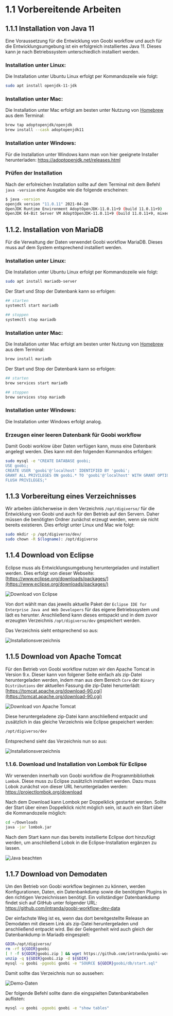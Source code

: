 # 1.1 Vorbereitende Arbeiten

## 1.1.1 Installation von Java 11
Eine Voraussetzung für die Entwicklung von Goobi workflow und auch für die Entwicklungsumgebung ist ein erfolgreich installiertes Java 11. Dieses kann je nach Betriebssystem unterschiedlich installiert werden.

### Installation unter Linux:
Die Installation unter Ubuntu Linux erfolgt per Kommandozeile wie folgt:

```bash
sudo apt install openjdk-11-jdk
```

### Installation unter Mac:
Die Installation unter Mac erfolgt am besten unter Nutzung von [Homebrew](https://brew.sh/index_de) aus dem Terminal:

```bash
brew tap adoptopenjdk/openjdk
brew install --cask adoptopenjdk11
```

### Installation unter Windows:
Für die Installation unter Windows kann man von hier geeignete Installer herunterladen: https://adoptopenjdk.net/releases.html 


### Prüfen der Installation
Nach der erfolreichen Installation sollte auf dem Terminal mit dem Befehl `java -version` eine Ausgabe wie die folgende erscheinen:

```bash
$ java -version
openjdk version "11.0.11" 2021-04-20
OpenJDK Runtime Environment AdoptOpenJDK-11.0.11+9 (build 11.0.11+9)
OpenJDK 64-Bit Server VM AdoptOpenJDK-11.0.11+9 (build 11.0.11+9, mixed mode)
```

## 1.1.2. Installation von MariaDB
Für die Verwaltung der Daten verwendet Goobi workflow MariaDB. Dieses muss auf dem System entsprechend installiert werden.


### Installation unter Linux:
Die Installation unter Ubuntu Linux erfolgt per Kommandozeile wie folgt:

```bash
sudo apt install mariadb-server
```

Der Start und Stop der Datenbank kann so erfolgen:

```bash
## starten
systemctl start mariadb

## stoppen
systemctl stop mariadb
```


### Installation unter Mac:
Die Installation unter Mac erfolgt am besten unter Nutzung von [Homebrew](https://brew.sh/index_de) aus dem Terminal:

```bash
brew install mariadb
```

Der Start und Stop der Datenbank kann so erfolgen:

```bash
## starten
brew services start mariadb

## stoppen
brew services stop mariadb
```

### Installation unter Windows:
Die Installation unter Windows erfolgt analog. 


### Erzeugen einer leeren Datenbank für Goobi workflow
Damit Goobi worklow über Daten verfügen kann, muss eine Datenbank angelegt werden. Dies kann mit den folgenden Kommandos erfolgen:

```bash
sudo mysql -e "CREATE DATABASE goobi;
USE goobi;
CREATE USER 'goobi'@'localhost' IDENTIFIED BY 'goobi';
GRANT ALL PRIVILEGES ON goobi.* TO 'goobi'@'localhost' WITH GRANT OPTION;
FLUSH PRIVILEGES;"
```

## 1.1.3 Vorbereitung eines Verzeichnisses
Wir arbeiten üblicherweise in dem Verzeichnis `/opt/digiverso/` für die Entwicklung von Goobi und auch für den Betrieb auf den Servern. Daher müssen die benötigten Ordner zunächst erzeugt werden, wenn sie nicht bereits existieren. Dies erfolgt unter Linux und Mac wie folgt:

```bash
sudo mkdir -p /opt/digiverso/dev/
sudo chown -R $(logname): /opt/digiverso
```


## 1.1.4 Download von Eclipse
Eclipse muss als Entwicklungsumgebung heruntergeladen und installiert werden. Dies erfolgt von dieser Webseite: [https://www.eclipse.org/downloads/packages/](https://www.eclipse.org/downloads/packages/) 

![Download von Eclipse](../../.gitbook/assets/dev_install_01.png)

Von dort wählt man das jeweils aktuelle Paket der `Eclipse IDE for Enterprise Java and Web Developers` für das eigene Betriebssystem und lädt es herunter. Anschließend kann dieses entspackt und in dem zuvor erzeugten Verzeichnis `/opt/digiverso/dev` gespeichert werden.

Das Verzeichnis sieht entsprechend so aus:

![Installationsverzeichnis](../../.gitbook/assets/dev_install_02.png)


## 1.1.5 Download von Apache Tomcat
Für den Betrieb von Goobi workflow nutzen wir den Apache Tomcat in Version 9.x. Dieser kann von folgener Seite einfach als zip-Datei heruntergeladen werden, indem man aus dem Bereich `Core` der `Binary Distributions` der aktuellen Fassung die zip-Datei herunterlädt: [https://tomcat.apache.org/download-90.cgi](https://tomcat.apache.org/download-90.cgi)

![Download von Apache Tomcat](../../.gitbook/assets/dev_install_03.png)

Diese heruntergeladene zip-Datei kann anschließend entpackt und zusätzlich in das gleiche Verzeichnis wie Eclipse gespeichert werden:

```bash
/opt/digiverso/dev
```

Entsprechend sieht das Verzeichnis nun so aus:

![Installationsverzeichnis](../../.gitbook/assets/dev_install_04.png)


### 1.1.6. Download und Installation von Lombok für Eclipse
Wir verwenden innerhalb von Goobi workflow die Programmbibliothek `Lombok`. Diese muss zu Eclipse zusätzlich installiert werden. Dazu muss Lobok zunächst von dieser URL heruntergeladen werden: https://projectlombok.org/download

Nach dem Download kann Lombok per Doppelklick gestartet werden. Sollte der Start über einen Doppelklick nicht möglich sein, ist auch ein Start über die Kommandozeile möglich:

```bash
cd ~/Downloads 
java -jar lombok.jar
```

Nach dem Start kann nun das bereits installierte Eclipse dort hinzufügt werden, um anschließend Lobok in die Eclipse-Installation ergänzen zu lassen. 

![Java beachten](../../.gitbook/assets/dev_install_17.png)



## 1.1.7 Download von Demodaten
Um den Betrieb von Goobi workflow beginnen zu können, werden Konfigurationen, Daten, ein Datenbankdump sowie die benötigten Plugins in den richtigen Verzeichnissen benötigt. Ein vollständiger Datenbankdump findet sich auf GitHub unter folgender URL: https://github.com/intranda/goobi-workflow-dev-data

Der einfachste Weg ist es, wenn das dort bereitgestellte Release an Demodaten mit diesem Link als zip-Datei heruntergeladen und anschließend entpackt wird. Bei der Gelegenheit wird auch gleich der Datenbankdump in Mariadb eingespielt:

```bash
GDIR=/opt/digiverso/
rm -rf ${GDIR}goobi
[ ! -f ${GDIR}goobi.zip ] && wget https://github.com/intranda/goobi-workflow-dev-data/releases/latest/download/goobi.zip -O ${GDIR}goobi.zip
unzip -q ${GDIR}goobi.zip -d ${GDIR}
mysql -u goobi -pgoobi goobi -e "SOURCE ${GDIR}goobi/db/start.sql"
```

Damit sollte das Verzeichnis nun so aussehen:

![Demo-Daten](../../.gitbook/assets/dev_install_18.png)

Der folgende Befehl sollte dann die eingspielten Datenbanktabellen auflisten:

```bash
mysql -u goobi -pgoobi goobi -e "show tables"
```